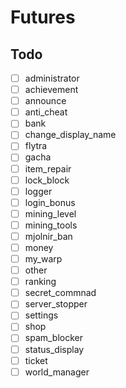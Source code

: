 # Futures
## Todo

* [ ] administrator
* [ ] achievement 
* [ ] announce
* [ ] anti_cheat
* [ ] bank
* [ ] change_display_name
* [ ] flytra
* [ ] gacha
* [ ] item_repair
* [ ] lock_block
* [ ] logger
* [ ] login_bonus
* [ ] mining_level
* [ ] mining_tools
* [ ] mjolnir_ban
* [ ] money
* [ ] my_warp
* [ ] other
* [ ] ranking
* [ ] secret_commnad
* [ ] server_stopper
* [ ] settings
* [ ] shop
* [ ] spam_blocker
* [ ] status_display
* [ ] ticket
* [ ] world_manager